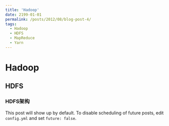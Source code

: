 ```yaml
---
title: 'Hadoop'
date: 2199-01-01
permalink: /posts/2012/08/blog-post-4/
tags:
  - Hadoop
  - HDFS
  - MapReduce
  - Yarn
---
```

# Hadoop
## HDFS
### HDFS架构
This post will show up by default. To disable scheduling of future posts, edit `config.yml` and set `future: false`. 
